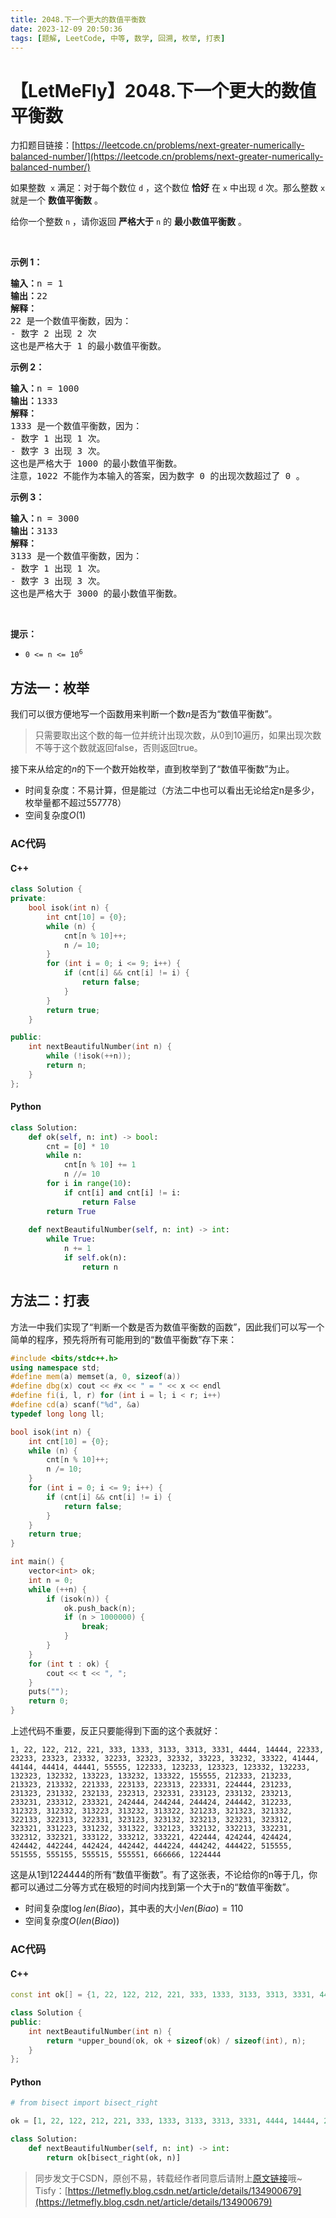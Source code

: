```yaml
---
title: 2048.下一个更大的数值平衡数
date: 2023-12-09 20:50:36
tags: [题解, LeetCode, 中等, 数学, 回溯, 枚举, 打表]
---
```


# 【LetMeFly】2048.下一个更大的数值平衡数

力扣题目链接：[https://leetcode.cn/problems/next-greater-numerically-balanced-number/](https://leetcode.cn/problems/next-greater-numerically-balanced-number/)

<p>如果整数&nbsp; <code>x</code> 满足：对于每个数位&nbsp;<code>d</code> ，这个数位&nbsp;<strong>恰好</strong> 在 <code>x</code> 中出现 <code>d</code> 次。那么整数 <code>x</code> 就是一个 <strong>数值平衡数</strong> 。</p>

<p>给你一个整数 <code>n</code> ，请你返回 <strong>严格大于</strong> <code>n</code> 的 <strong>最小数值平衡数</strong> 。</p>

<p>&nbsp;</p>

<p><strong>示例 1：</strong></p>

<pre>
<strong>输入：</strong>n = 1
<strong>输出：</strong>22
<strong>解释：</strong>
22 是一个数值平衡数，因为：
- 数字 2 出现 2 次 
这也是严格大于 1 的最小数值平衡数。
</pre>

<p><strong>示例 2：</strong></p>

<pre>
<strong>输入：</strong>n = 1000
<strong>输出：</strong>1333
<strong>解释：</strong>
1333 是一个数值平衡数，因为：
- 数字 1 出现 1 次。
- 数字 3 出现 3 次。 
这也是严格大于 1000 的最小数值平衡数。
注意，1022 不能作为本输入的答案，因为数字 0 的出现次数超过了 0 。</pre>

<p><strong>示例 3：</strong></p>

<pre>
<strong>输入：</strong>n = 3000
<strong>输出：</strong>3133
<strong>解释：</strong>
3133 是一个数值平衡数，因为：
- 数字 1 出现 1 次。
- 数字 3 出现 3 次。 
这也是严格大于 3000 的最小数值平衡数。
</pre>

<p>&nbsp;</p>

<p><strong>提示：</strong></p>

<ul>
	<li><code>0 &lt;= n &lt;= 10<sup>6</sup></code></li>
</ul>


    
## 方法一：枚举

我们可以很方便地写一个函数用来判断一个数$n$是否为“数值平衡数”。

> 只需要取出这个数的每一位并统计出现次数，从0到10遍历，如果出现次数不等于这个数就返回false，否则返回true。

接下来从给定的$n$的下一个数开始枚举，直到枚举到了“数值平衡数”为止。

+ 时间复杂度：不易计算，但是能过（方法二中也可以看出无论给定n是多少，枚举量都不超过557778）
+ 空间复杂度$O(1)$

### AC代码

#### C++

```cpp
class Solution {
private:
    bool isok(int n) {
        int cnt[10] = {0};
        while (n) {
            cnt[n % 10]++;
            n /= 10;
        }
        for (int i = 0; i <= 9; i++) {
            if (cnt[i] && cnt[i] != i) {
                return false;
            }
        }
        return true;
    }

public:
    int nextBeautifulNumber(int n) {
        while (!isok(++n));
        return n;
    }
};
```

#### Python

```python
class Solution:
    def ok(self, n: int) -> bool:
        cnt = [0] * 10
        while n:
            cnt[n % 10] += 1
            n //= 10
        for i in range(10):
            if cnt[i] and cnt[i] != i:
                return False
        return True
    
    def nextBeautifulNumber(self, n: int) -> int:
        while True:
            n += 1
            if self.ok(n):
                return n
```

## 方法二：打表

方法一中我们实现了“判断一个数是否为数值平衡数的函数”，因此我们可以写一个简单的程序，预先将所有可能用到的“数值平衡数”存下来：

```cpp
#include <bits/stdc++.h>
using namespace std;
#define mem(a) memset(a, 0, sizeof(a))
#define dbg(x) cout << #x << " = " << x << endl
#define fi(i, l, r) for (int i = l; i < r; i++)
#define cd(a) scanf("%d", &a)
typedef long long ll;

bool isok(int n) {
    int cnt[10] = {0};
    while (n) {
        cnt[n % 10]++;
        n /= 10;
    }
    for (int i = 0; i <= 9; i++) {
        if (cnt[i] && cnt[i] != i) {
            return false;
        }
    }
    return true;
}

int main() {
    vector<int> ok;
    int n = 0;
    while (++n) {
        if (isok(n)) {
            ok.push_back(n);
            if (n > 1000000) {
                break;
            }
        }
    }
    for (int t : ok) {
        cout << t << ", ";
    }
    puts("");
    return 0;
}
```

上述代码不重要，反正只要能得到下面的这个表就好：

```
1, 22, 122, 212, 221, 333, 1333, 3133, 3313, 3331, 4444, 14444, 22333, 23233, 23323, 23332, 32233, 32323, 32332, 33223, 33232, 33322, 41444, 44144, 44414, 44441, 55555, 122333, 123233, 123323, 123332, 132233, 132323, 132332, 133223, 133232, 133322, 155555, 212333, 213233, 213323, 213332, 221333, 223133, 223313, 223331, 224444, 231233, 231323, 231332, 232133, 232313, 232331, 233123, 233132, 233213, 233231, 233312, 233321, 242444, 244244, 244424, 244442, 312233, 312323, 312332, 313223, 313232, 313322, 321233, 321323, 321332, 322133, 322313, 322331, 323123, 323132, 323213, 323231, 323312, 323321, 331223, 331232, 331322, 332123, 332132, 332213, 332231, 332312, 332321, 333122, 333212, 333221, 422444, 424244, 424424, 424442, 442244, 442424, 442442, 444224, 444242, 444422, 515555, 551555, 555155, 555515, 555551, 666666, 1224444
```

这是从1到1224444的所有“数值平衡数”。有了这张表，不论给你的n等于几，你都可以通过二分等方式在极短的时间内找到第一个大于n的“数值平衡数”。

+ 时间复杂度$\log len(Biao)$，其中表的大小$len(Biao)=110$
+ 空间复杂度$O(len(Biao))$

### AC代码

#### C++

```cpp
const int ok[] = {1, 22, 122, 212, 221, 333, 1333, 3133, 3313, 3331, 4444, 14444, 22333, 23233, 23323, 23332, 32233, 32323, 32332, 33223, 33232, 33322, 41444, 44144, 44414, 44441, 55555, 122333, 123233, 123323, 123332, 132233, 132323, 132332, 133223, 133232, 133322, 155555, 212333, 213233, 213323, 213332, 221333, 223133, 223313, 223331, 224444, 231233, 231323, 231332, 232133, 232313, 232331, 233123, 233132, 233213, 233231, 233312, 233321, 242444, 244244, 244424, 244442, 312233, 312323, 312332, 313223, 313232, 313322, 321233, 321323, 321332, 322133, 322313, 322331, 323123, 323132, 323213, 323231, 323312, 323321, 331223, 331232, 331322, 332123, 332132, 332213, 332231, 332312, 332321, 333122, 333212, 333221, 422444, 424244, 424424, 424442, 442244, 442424, 442442, 444224, 444242, 444422, 515555, 551555, 555155, 555515, 555551, 666666, 1224444};

class Solution {
public:
    int nextBeautifulNumber(int n) {
        return *upper_bound(ok, ok + sizeof(ok) / sizeof(int), n);
    }
};
```

#### Python

```python
# from bisect import bisect_right

ok = [1, 22, 122, 212, 221, 333, 1333, 3133, 3313, 3331, 4444, 14444, 22333, 23233, 23323, 23332, 32233, 32323, 32332, 33223, 33232, 33322, 41444, 44144, 44414, 44441, 55555, 122333, 123233, 123323, 123332, 132233, 132323, 132332, 133223, 133232, 133322, 155555, 212333, 213233, 213323, 213332, 221333, 223133, 223313, 223331, 224444, 231233, 231323, 231332, 232133, 232313, 232331, 233123, 233132, 233213, 233231, 233312, 233321, 242444, 244244, 244424, 244442, 312233, 312323, 312332, 313223, 313232, 313322, 321233, 321323, 321332, 322133, 322313, 322331, 323123, 323132, 323213, 323231, 323312, 323321, 331223, 331232, 331322, 332123, 332132, 332213, 332231, 332312, 332321, 333122, 333212, 333221, 422444, 424244, 424424, 424442, 442244, 442424, 442442, 444224, 444242, 444422, 515555, 551555, 555155, 555515, 555551, 666666, 1224444]

class Solution:
    def nextBeautifulNumber(self, n: int) -> int:
        return ok[bisect_right(ok, n)]
```

> 同步发文于CSDN，原创不易，转载经作者同意后请附上[原文链接](https://blog.tisfy.eu.org/2023/12/09/LeetCode%202048.%E4%B8%8B%E4%B8%80%E4%B8%AA%E6%9B%B4%E5%A4%A7%E7%9A%84%E6%95%B0%E5%80%BC%E5%B9%B3%E8%A1%A1%E6%95%B0/)哦~
> Tisfy：[https://letmefly.blog.csdn.net/article/details/134900679](https://letmefly.blog.csdn.net/article/details/134900679)
